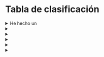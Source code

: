 # Tabla de clasificación

<details>

<summary>He hecho un </summary>

</details>

<details>

<summary></summary>

</details>

<details>

<summary></summary>

</details>

<details>

<summary></summary>

</details>

<details>

<summary></summary>

</details>

<details>

<summary></summary>

</details>